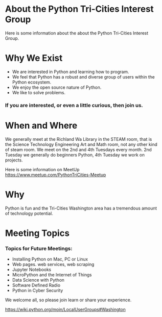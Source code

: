 # About the Python Tri-Cities Interest Group
Here is some information about the about the Python Tri-Cities Interest Group.

# Why We Exist
* We are interested in Python and learning how to program.
* We feel that Python has a robust and diverse group of users within the Python ecosystem.
* We enjoy the open source nature of Python.
* We like to solve problems.

### If you are interested, or even a little curious, then join us.

# When and Where

We generally meet at the Richland Wa Library in the STEAM room, that is the Science Technology Engineering Art and Math room, not any other kind of steam room.  We meet on the 2nd and 4th Tuesdays every month.
2nd Tuesday we generally do beginners Python, 4th Tuesday we work on projects.

Here is some information on MeetUp https://www.meetup.com/PythonTriCities-Meetup

# Why
Python is fun and the Tri-Cities Washington area has a tremendous amount of technology potential.

# Meeting Topics

### Topics for Future Meetings:
* Installing Python on Mac, PC or Linux
* Web pages. web services, web scraping
* Jupyter Notebooks
* MicroPython and the Internet of Things
* Data Science with Python
* Software Defined Radio
* Python in Cyber Security

We welcome all, so please join learn or share your experience.

https://wiki.python.org/moin/LocalUserGroups#Washington
